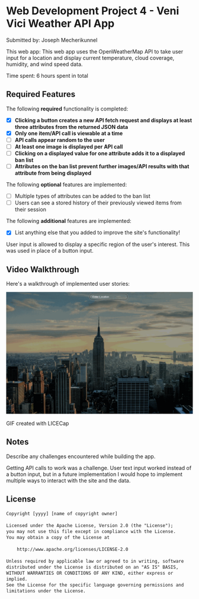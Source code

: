 # Web Development Project 4 - Veni Vici Weather API App

Submitted by: Joseph Mecherikunnel

This web app: This web app uses the OpenWeatherMap API to take user input for a location and display current temperature, cloud coverage, humidity, and wind speed data.

Time spent: 6 hours spent in total

## Required Features

The following **required** functionality is completed:

- [X] **Clicking a button creates a new API fetch request and displays at least three attributes from the returned JSON data**
- [X] **Only one item/API call is viewable at a time**
- [ ] **API calls appear random to the user**
- [ ] **At least one image is displayed per API call**
- [ ] **Clicking on a displayed value for one attribute adds it to a displayed ban list**
- [ ] **Attributes on the ban list prevent further images/API results with that attribute from being displayed**

The following **optional** features are implemented:

- [ ] Multiple types of attributes can be added to the ban list
- [ ] Users can see a stored history of their previously viewed items from their session

The following **additional** features are implemented:

* [X] List anything else that you added to improve the site's functionality!

User input is allowed to display a specific region of the user's interest. This was used in place of a button input.

## Video Walkthrough

Here's a walkthrough of implemented user stories:

<img src='p4demo.gif' title='Video Walkthrough' width='' alt='Video Walkthrough' />

<!-- Replace this with whatever GIF tool you used! -->
GIF created with LICECap 
<!-- Recommended tools:
[Kap](https://getkap.co/) for macOS
[ScreenToGif](https://www.screentogif.com/) for Windows
[peek](https://github.com/phw/peek) for Linux. -->

## Notes

Describe any challenges encountered while building the app.

Getting API calls to work was a challenge. User text input worked instead of a button input, but in a future implementation
I would hope to implement multiple ways to interact with the site and the data.

## License

    Copyright [yyyy] [name of copyright owner]

    Licensed under the Apache License, Version 2.0 (the "License");
    you may not use this file except in compliance with the License.
    You may obtain a copy of the License at

        http://www.apache.org/licenses/LICENSE-2.0

    Unless required by applicable law or agreed to in writing, software
    distributed under the License is distributed on an "AS IS" BASIS,
    WITHOUT WARRANTIES OR CONDITIONS OF ANY KIND, either express or implied.
    See the License for the specific language governing permissions and
    limitations under the License.

